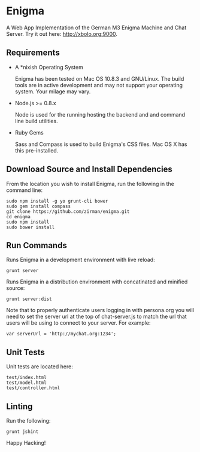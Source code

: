 Enigma
======

A Web App Implementation of the German M3 Enigma Machine and Chat Server. Try it
out here: <http://xbolo.org:9000>.

Requirements
------------

*	A *nixish Operating System

	Enigma has been tested on Mac OS 10.8.3 and GNU/Linux.  The build tools are
	in active development and may not support your operating system. Your milage
	may vary.

*	Node.js >= 0.8.x

	Node is used for the running hosting the backend and and command line
	build utilities.

*	Ruby Gems

	Sass and Compass is used to build Enigma's CSS files. Mac OS X has this
	pre-installed.

Download Source and Install Dependencies
----------------------------------------

From the location you wish to install Enigma, run the following in the command
line:

	sudo npm install -g yo grunt-cli bower
	sudo gem install compass
	git clone https://github.com/zirman/enigma.git
	cd enigma
	sudo npm install
	sudo bower install

Run Commands
------------

Runs Enigma in a development environment with live reload:

	grunt server

Runs Enigma in a distribution environment with concatinated and minified source:

	grunt server:dist

Note that to properly authenticate users logging in with persona.org you will
need to set the server url at the top of chat-server.js to match the url that
users will be using to connect to your server.  For example:

	var serverUrl = 'http://mychat.org:1234';

Unit Tests
----------

Unit tests are located here:

	test/index.html
	test/model.html
	test/controller.html

Linting
-------

Run the following:

	grunt jshint

Happy Hacking!
